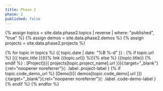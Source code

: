 ```yaml
---
title: Phase 2
phase: 2
published: false
---
```


{% assign topics = site.data.phase2.topics | reverse | where: "published", "true" %}
{% assign demos = site.data.phase2.demos %}
{% assign projects = site.data.phase2.projects %}

{% for topic in topics %}
{{ topic.date | date: "%B %-d" }}
: {% if topic.url %} [{{ topic.title }}]({% link {{topic.url}} %}){% else %} {{topic.title}} {% endif %}
: [Project]({{ projects[topic.project_name].url }}){:target="_blank"}{:rel="noopener noreferrer"}{: .label .project-label } {% if topic.code_demo_url %} [Demo]({{ demos[topic.code_demo].url }}){:target="_blank"}{:rel="noopener noreferrer"}{: .label .code-demo-label } {% endif %}
{% endfor %}
